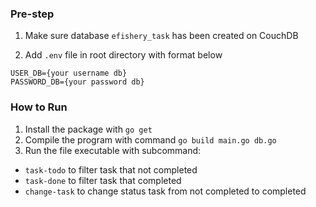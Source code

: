 ### Pre-step

1. Make sure database `efishery_task` has been created on CouchDB

2. Add `.env` file in root directory with format below
```
USER_DB={your username db}
PASSWORD_DB={your password db}
```

### How to Run
1. Install the package with `go get`
2. Compile the program with command `go build main.go db.go`
3. Run the file executable with subcommand:
  - `task-todo` to filter task that not completed
  - `task-done` to filter task that completed
  - `change-task` to change status task from not completed to completed
